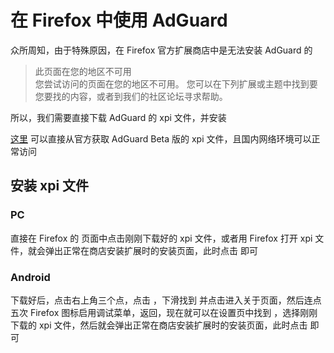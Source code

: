 # 在 Firefox 中使用 AdGuard

众所周知，由于特殊原因，在 Firefox 官方扩展商店中是无法安装 AdGuard 的

> 此页面在您的地区不可用 <br/>
> 您尝试访问的页面在您的地区不可用。
> 您可以在下列扩展或主题中找到要您要找的内容，或者到我们的社区论坛寻求帮助。

所以，我们需要直接下载 AdGuard 的 xpi 文件，并安装

[这里](https://agrd.io/extension_firefox_beta) 可以直接从官方获取 AdGuard Beta 版的 xpi 文件，且国内网络环境可以正常访问

## 安装 xpi 文件

### PC

直接在 Firefox 的 <BadgeText text="下载"/> 页面中点击刚刚下载好的 xpi 文件，或者用 Firefox 打开 xpi 文件，就会弹出正常在商店安装扩展时的安装页面，此时点击 <BadgeText text="安装"/> 即可

### Android

下载好后，点击右上角三个点，点击 <BadgeText text="设置"/>，下滑找到 <BadgeText text="关于 Firefox"/> 并点击进入关于页面，然后连点五次 Firefox 图标启用调试菜单，返回，现在就可以在设置页中找到 <BadgeText text="从文件安装扩展"/>，选择刚刚下载的 xpi 文件，然后就会弹出正常在商店安装扩展时的安装页面，此时点击 <BadgeText text="安装"/> 即可
